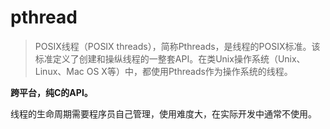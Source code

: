 #  pthread


>POSIX线程（POSIX threads），简称Pthreads，是线程的POSIX标准。该标准定义了创建和操纵线程的一整套API。在类Unix操作系统（Unix、Linux、Mac OS X等）中，都使用Pthreads作为操作系统的线程。

**跨平台，纯C的API。**

线程的生命周期需要程序员自己管理，使用难度大，在实际开发中通常不使用。
